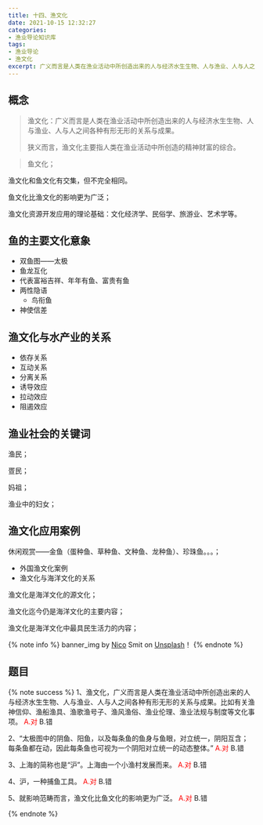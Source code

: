 ```yaml
---
title: 十四、渔文化
date: 2021-10-15 12:32:27
categories:
- 渔业导论知识库
tags:
- 渔业导论
- 渔文化
excerpt: 广义而言是人类在渔业活动中所创造出来的人与经济水生生物、人与渔业、人与人之间各种有形无形的关系与成果... ...
---
```


## 概念

> 渔文化：广义而言是人类在渔业活动中所创造出来的人与经济水生生物、人与渔业、人与人之间各种有形无形的关系与成果。
>
> 狭义而言，渔文化主要指人类在渔业活动中所创造的精神财富的综合。

> 鱼文化；

渔文化和鱼文化有交集，但不完全相同。

鱼文化比渔文化的影响更为广泛；

渔文化资源开发应用的理论基础：文化经济学、民俗学、旅游业、艺术学等。

## 鱼的主要文化意象

- 双鱼图——太极
- 鱼龙互化
- 代表富裕吉祥、年年有鱼、富贵有鱼
- 两性隐语
  - 鸟衔鱼
- 神使信差

## 渔文化与水产业的关系

- 依存关系
- 互动关系
- 分离关系
- 诱导效应
- 拉动效应
- 阻遏效应

## 渔业社会的关键词

渔民；

疍民；

妈祖；

渔业中的妇女；

## 渔文化应用案例

休闲观赏——金鱼（蛋种鱼、草种鱼、文种鱼、龙种鱼）、珍珠鱼。。。；

- 外国渔文化案例
- 渔文化与海洋文化的关系

渔文化是海洋文化的源文化；

渔文化迄今仍是海洋文化的主要内容；

渔文化是海洋文化中最具民生活力的内容；

{% note info %}
banner_img by [Nico](https://unsplash.com/@nicosmit99?utm_source=unsplash&utm_medium=referral&utm_content=creditCopyText) Smit on [Unsplash](https://unsplash.com/collections/sHv-yLhDsXM/aquarium-fish?utm_source=unsplash&utm_medium=referral&utm_content=creditCopyText)！
{% endnote %}

## 题目

{% note success %}
1、渔文化，广义而言是人类在渔业活动中所创造出来的人与经济水生生物、人与渔业、人与人之间各种有形无形的关系与成果。比如有关渔神信仰、渔船渔具、渔歌渔号子、渔风渔俗、渔业伦理、渔业法规与制度等文化事项。
 <span style="color: red;">A.对</span>
 B.错

2、“太极图中的阴鱼、阳鱼，以及每条鱼的鱼身与鱼眼，对立统一，阴阳互含；每条鱼都在动，因此每条鱼也可视为一个阴阳对立统一的动态整体。”
 <span style="color: red;">A.对</span>
 B.错

3、上海的简称也是“沪”。上海由一个小渔村发展而来。
 <span style="color: red;">A.对</span>
 B.错

4、沪，一种捕鱼工具。
 <span style="color: red;">A.对</span>
 B.错

5、就影响范畴而言，渔文化比鱼文化的影响更为广泛。
 <span style="color: red;">A.对</span>
 B.错

{% endnote %}
